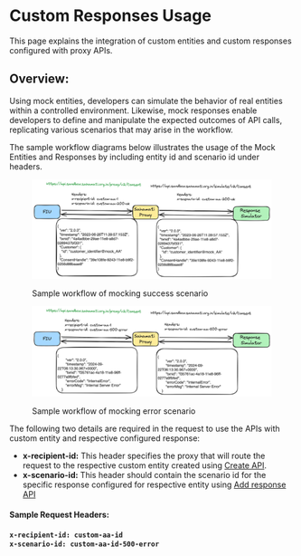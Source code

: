 # Custom Responses Usage

This page explains the integration of custom entities and custom responses configured with proxy APIs.

## Overview:

Using mock entities, developers can simulate the behavior of real entities within a controlled environment. Likewise, mock responses enable developers to define and manipulate the expected outcomes of API calls, replicating various scenarios that may arise in the workflow.

The sample workflow diagrams below illustrates the usage of the Mock Entities and Responses by including entity id and scenario id under headers.

<figure><img src="../../../.gitbook/assets/custom-response-success.png" alt=""><figcaption><p>Sample workflow of mocking success scenario</p></figcaption></figure>



<figure><img src="../../../.gitbook/assets/custom-response-500.png" alt=""><figcaption><p>Sample workflow of mocking error scenario</p></figcaption></figure>

The following two details are required in the request to use the APIs with custom entity and respective configured response:

* **x-recipient-id:** This header specifies the proxy that will route the request to the respective custom entity created using [Create API](customisation-of-mock-entity-and-responses.md#entity-mock-register).
* **x-scenario-id:** This header should contain the scenario id for the specific response configured for respective entity using [Add response API](customisation-of-mock-entity-and-responses.md#response-add)

#### Sample Request Headers:

<pre class="language-javascript"><code class="lang-javascript"><strong>x-recipient-id: custom-aa-id
</strong><strong>x-scenario-id: custom-aa-id-500-error
</strong></code></pre>
